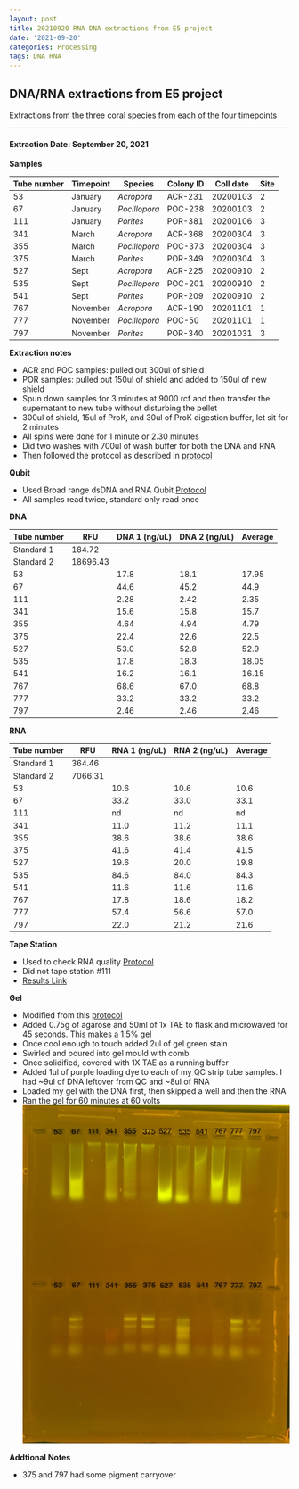 ```yaml
---
layout: post
title: 20210920 RNA DNA extractions from E5 project
date: '2021-09-20'
categories: Processing
tags: DNA RNA
---
```

## DNA/RNA extractions from E5 project

Extractions from the three coral species from each of the four timepoints

---

#### Extraction Date: September 20, 2021 
**Samples**

| Tube number 	| Timepoint	   	| Species	    | Colony ID 	| Coll date		| Site       	|
|-------------	|------------	|-------------	|-------------	|-------------	|-------------	|
| 53		 	| January	 	| *Acropora*	| ACR-231      	| 20200103   	| 2				|
| 67			| January	 	| *Pocillopora*	| POC-238	    | 20200103		| 2				|
| 111		 	| January	  	| *Porites*		| POR-381     	| 20200106  	| 3				|
| 341		 	| March		 	| *Acropora*	| ACR-368     	| 20200304   	| 3				|
| 355			| March 		| *Pocillopora*	| POC-373	    | 20200304		| 3				|
| 375		 	| March	  		| *Porites*		| POR-349    	| 20200304  	| 3				|
| 527		 	| Sept		 	| *Acropora* 	| ACR-225      	| 20200910   	| 2				|
| 535			| Sept	 		| *Pocillopora*	| POC-201	    | 20200910		| 2				|
| 541		 	| Sept		  	| *Porites*		| POR-209     	| 20200910  	| 2				|
| 767		 	| November	 	| *Acropora* 	| ACR-190   	| 20201101   	| 1				|
| 777			| November	 	| *Pocillopora*	| POC-50	    | 20201101		| 1				|
| 797		 	| November	  	| *Porites*		| POR-340    	| 20201031  	| 3				|

**Extraction notes**
 - ACR and POC samples: pulled out 300ul of shield
 - POR samples: pulled out 150ul of shield and added to 150ul of new shield 
 - Spun down samples for 3 minutes at 9000 rcf and then transfer the supernatant to new tube without disturbing the pellet
 - 300ul of shield, 15ul of ProK, and 30ul of ProK digestion buffer, let sit for 2 minutes
 - All spins were done for 1 minute or 2.30 minutes
 - Did two washes with 700ul of wash buffer for both the DNA and RNA
 - Then followed the protocol as described in [protocol](https://github.com/emmastrand/EmmaStrand_Notebook/blob/master/_posts/2019-05-31-Zymo-Duet-RNA-DNA-Extraction-Protocol.md)


**Qubit**
 - Used Broad range dsDNA and RNA Qubit [Protocol](https://meschedl.github.io/MESPutnam_Open_Lab_Notebook/Qubit-Protocol/)
 - All samples read twice, standard only read once
 
**DNA**

| Tube number 	| RFU		   	| DNA 1 (ng/uL) | DNA 2 (ng/uL) | Average     	|
|-------------	|------------	|-------------	|-------------	|-------------	|
| Standard 1  	| 184.72	 	| 		      	| 		      	|	         	|
| Standard 2 	| 18696.43	 	| 		    	| 		    	| 	        	|
| 53		 	|		     	| 17.8	     	| 18.1	     	| 17.95        	|
| 67		 	| 			   	| 44.6      	| 45.2        	| 44.9         	|
| 111		  	|		     	| 2.28        	| 2.42        	| 2.35        	|
| 341		 	| 			   	| 15.6        	| 15.8        	| 15.7        	|
| 355		  	|		     	| 4.64       	| 4.94         	| 4.79        	|
| 375		 	| 			   	| 22.4        	| 22.6        	| 22.5         	|
| 527		  	|		     	| 53.0       	| 52.8        	| 52.9        	|
| 535		 	| 			   	| 17.8        	| 18.3         	| 18.05        	|
| 541		  	|		     	| 16.2        	| 16.1         	| 16.15        	|
| 767		 	| 			   	| 68.6        	| 67.0         	| 68.8        	|
| 777		  	|		     	| 33.2        	| 33.2        	| 33.2        	|
| 797		 	| 			   	| 2.46        	| 2.46         	| 2.46        	|


**RNA**


| Tube number 	| RFU		   	| RNA 1 (ng/uL) | RNA 2 (ng/uL) | Average     	|
|-------------	|------------	|-------------	|-------------	|-------------	|
| Standard 1  	| 364.46	 	| 		      	| 		      	|	         	|
| Standard 2 	| 7066.31	 	| 		    	| 		    	| 	        	|
| 53		 	|		     	| 10.6	     	| 10.6	     	| 10.6        	|
| 67		 	| 			   	| 33.2      	| 33.0        	| 33.1        	|
| 111		  	|		     	| nd        	| nd        	| nd        	|
| 341		 	| 			   	| 11.0        	| 11.2        	| 11.1        	|
| 355		  	|		     	| 38.6       	| 38.6         	| 38.6        	|
| 375		 	| 			   	| 41.6        	| 41.4        	| 41.5         	|
| 527		  	|		     	| 19.6       	| 20.0        	| 19.8        	|
| 535		 	| 			   	| 84.6        	| 84.0         	| 84.3        	|
| 541		  	|		     	| 11.6        	| 11.6         	| 11.6        	|
| 767		 	| 			   	| 17.8        	| 18.6         	| 18.2        	|
| 777		  	|		     	| 57.4        	| 56.6         	| 57.0        	|
| 797		 	| 			   	| 22.0        	| 21.2         	| 21.6        	|


**Tape Station**
 - Used to check RNA quality [Protocol](https://meschedl.github.io/MESPutnam_Open_Lab_Notebook/RNA-TapeStation-Protocol/)
 - Did not tape station #111
 - [Results Link](https://github.com/Kterpis/Putnam_Lab_Notebook/blob/48251aeb44e30149100db2f5398357c7824b75ca/images/tape_station/2021-09-20%20-%2015.35.44.pdf)

**Gel**
 - Modified from this [protocol](https://meschedl.github.io/MESPutnam_Open_Lab_Notebook/Gel-Protocol/)
 - Added 0.75g of agarose and 50ml of 1x TAE to flask and microwaved for 45 seconds. This makes a 1.5% gel
 - Once cool enough to touch added 2ul of gel green stain
 - Swirled and poured into gel mould with comb
 - Once solidified, covered with 1X TAE as a running buffer
 - Added 1ul of purple loading dye to each of my QC strip tube samples. I had ~9ul of DNA leftover from QC and ~8ul of RNA
 - Loaded my gel with the DNA first, then skipped a well and then the RNA
 - Ran the gel for 60 minutes at 60 volts
 ![20210920_gel.jpg](https://github.com/Kterpis/Putnam_Lab_Notebook/blob/master/images/gels/20210920_gel.jpg?raw=true)
 
 **Addtional Notes**
  - 375 and 797 had some pigment carryover
